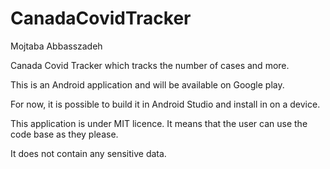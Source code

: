 # CanadaCovidTracker
Mojtaba Abbasszadeh

Canada Covid Tracker which tracks the number of cases and more. 

This is an Android application and will be available on Google play.

For now, it is possible to build it in Android Studio and install in on a device.

This application is under MIT licence. It means that the user can use the code base as they please. 

It does not contain any sensitive data. 